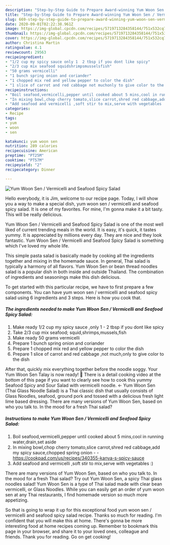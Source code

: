 ```yaml
---
description: "Step-by-Step Guide to Prepare Award-winning Yum Woon Sen / Vermicelli and Seafood Spicy Salad"
title: "Step-by-Step Guide to Prepare Award-winning Yum Woon Sen / Vermicelli and Seafood Spicy Salad"
slug: 669-step-by-step-guide-to-prepare-award-winning-yum-woon-sen-vermicelli-and-seafood-spicy-salad
date: 2020-09-01T02:22:38.961Z
image: https://img-global.cpcdn.com/recipes/5719713284358144/751x532cq70/yum-woon-sen-vermicelli-and-seafood-spicy-salad-recipe-main-photo.jpg
thumbnail: https://img-global.cpcdn.com/recipes/5719713284358144/751x532cq70/yum-woon-sen-vermicelli-and-seafood-spicy-salad-recipe-main-photo.jpg
cover: https://img-global.cpcdn.com/recipes/5719713284358144/751x532cq70/yum-woon-sen-vermicelli-and-seafood-spicy-salad-recipe-main-photo.jpg
author: Christina Martin
ratingvalue: 4.1
reviewcount: 29563
recipeingredient:
- "1/2 cup my spicy sauce only 1  2 tbsp if you dont like spicy"
- "2/3 cup mix seafood squidshrimpsmusselsfish"
- "50 grams vermicelli"
- "1 bunch spring onion and coriander"
- "1 chopped mix red and yellow pepper to color the dish"
- "1 slice of carrot and red cabbage not muchonly to give color to the dish"
recipeinstructions:
- "Boil seafood,vermicelli,pepper until cooked about 5 mins,cool in running water,drain,set aside"
- "In mixing bowl,chop cherry tomato,slice carrot,shred red cabbage,add my spicy sauce,chopped spring onion  https://cookpad.com/us/recipes/340355-kanya-s-spicy-sauce"
- "Add seafood and vermicelli ,soft stir to mix,serve with vegetables :)"
categories:
- Recipe
tags:
- yum
- woon
- sen

katakunci: yum woon sen 
nutrition: 289 calories
recipecuisine: American
preptime: "PT25M"
cooktime: "PT57M"
recipeyield: "2"
recipecategory: Dinner

---
```



![Yum Woon Sen / Vermicelli and Seafood Spicy Salad](https://img-global.cpcdn.com/recipes/5719713284358144/751x532cq70/yum-woon-sen-vermicelli-and-seafood-spicy-salad-recipe-main-photo.jpg)

Hello everybody, it is Jim, welcome to our recipe page. Today, I will show you a way to make a special dish, yum woon sen / vermicelli and seafood spicy salad. It is one of my favorites. For mine, I'm gonna make it a bit tasty. This will be really delicious.

Yum Woon Sen / Vermicelli and Seafood Spicy Salad is one of the most well liked of current trending meals in the world. It is easy, it's quick, it tastes yummy. It is appreciated by millions every day. They are nice and they look fantastic. Yum Woon Sen / Vermicelli and Seafood Spicy Salad is something which I've loved my whole life.

This simple pasta salad is basically made by cooking all the ingredients together and mixing in the homemade sauce. In general, Thai salad is typically a harmony of all flavors. Yum Woon Sen or bean thread noodles salad is a popular dish in both inside and outside Thailand. The combination of ingredients and seasonings make this dish delicious.


To get started with this particular recipe, we have to first prepare a few components. You can have yum woon sen / vermicelli and seafood spicy salad using 6 ingredients and 3 steps. Here is how you cook that.

<!--inarticleads1-->

##### The ingredients needed to make Yum Woon Sen / Vermicelli and Seafood Spicy Salad:

1. Make ready 1/2 cup my spicy sauce ,only 1 - 2 tbsp if you dont like spicy
1. Take 2/3 cup mix seafood; squid,shrimps,mussels,fish
1. Make ready 50 grams vermicelli
1. Prepare 1 bunch spring onion and coriander
1. Prepare 1 chopped mix red and yellow pepper to color the dish
1. Prepare 1 slice of carrot and red cabbage ,not much,only to give color to the dish


After that, quickly mix everything together before the noodle soggy. Your Yum Woon Sen Talay is now ready! 🙂 There is a detail cooking video at the bottom of this page if you want to clearly see how to cook this yummy Seafood Spicy and Sour Salad with vermicelli noodle. ← Yum Woon Sen (Thai Glass Noodle Salad) is a Thai classic dish that usually consists of Glass Noodles, seafood, ground pork and tossed with a delicious fresh light lime based dressing. There are many versions of Yum Woon Sen, based on who you talk to. In the mood for a fresh Thai salad? 

<!--inarticleads2-->

##### Instructions to make Yum Woon Sen / Vermicelli and Seafood Spicy Salad:

1. Boil seafood,vermicelli,pepper until cooked about 5 mins,cool in running water,drain,set aside
1. In mixing bowl,chop cherry tomato,slice carrot,shred red cabbage,add my spicy sauce,chopped spring onion -  - https://cookpad.com/us/recipes/340355-kanya-s-spicy-sauce
1. Add seafood and vermicelli ,soft stir to mix,serve with vegetables :)


There are many versions of Yum Woon Sen, based on who you talk to. In the mood for a fresh Thai salad? Try out Yum Woon Sen, a spicy Thai glass noodles salad! Yum Woon Sen is a type of Thai salad made with clear bean vermicelli, or Glass Noodles. While you can easily get an order of yum woon sen at any Thai restaurants, I find homemade version so much more appetizing. 

So that is going to wrap it up for this exceptional food yum woon sen / vermicelli and seafood spicy salad recipe. Thanks so much for reading. I'm confident that you will make this at home. There's gonna be more interesting food at home recipes coming up. Remember to bookmark this page in your browser, and share it to your loved ones, colleague and friends. Thank you for reading. Go on get cooking!

